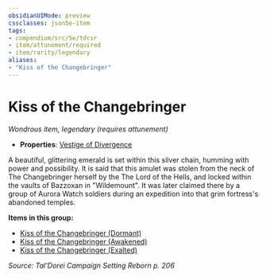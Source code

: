```yaml
---
obsidianUIMode: preview
cssclasses: json5e-item
tags:
- compendium/src/5e/tdcsr
- item/attunement/required
- item/rarity/legendary
aliases: 
- "Kiss of the Changebringer"
---
```

# Kiss of the Changebringer
*Wondrous item, legendary (requires attunement)*  

- **Properties**: [Vestige of Divergence](Mechanics/Rules/item-properties.md#Vestige%20of%20Divergence)

A beautiful, glittering emerald is set within this silver chain, humming with power and possibility. It is said that this amulet was stolen from the neck of The Changebringer herself by the The Lord of the Hells, and locked within the vaults of Bazzoxan in "Wildemount". It was later claimed there by a group of Aurora Watch soldiers during an expedition into that grim fortress's abandoned temples.

**Items in this group:**

- [Kiss of the Changebringer (Dormant)](Mechanics/items/kiss-of-the-changebringer-dormant-tdcsr.md)
- [Kiss of the Changebringer (Awakened)](Mechanics/items/kiss-of-the-changebringer-awakened-tdcsr.md)
- [Kiss of the Changebringer (Exalted)](Mechanics/items/kiss-of-the-changebringer-exalted-tdcsr.md)

*Source: Tal'Dorei Campaign Setting Reborn p. 206*